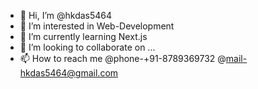 - 👋 Hi, I’m @hkdas5464
- 👀 I’m interested in Web-Development
- 🌱 I’m currently learning Next.js
- 💞️ I’m looking to collaborate on ...
- 📫 How to reach me 
  @phone-+91-8789369732
  @mail-hkdas5464@gmail.com

<!---
hkdas5464/hkdas5464 is a ✨ special ✨ repository because its `README.md` (this file) appears on your GitHub profile.
You can click the Preview link to take a look at your changes.
--->
